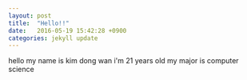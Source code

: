 ```yaml
---
layout: post
title:  "Hello!!"
date:   2016-05-19 15:42:28 +0900
categories: jekyll update
---
```

hello my name is kim dong wan 
i'm 21 years old
my major is computer science

